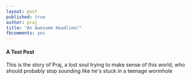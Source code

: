 ```yaml
---
layout: post
published: true
author: praj
title: "An Awesome Headline!"
fbcomments: yes
---
```




#### A Test Post

This is the story of Praj, a lost soul trying to make sense of this world, who should probably stop sounding like he's stuck in a teenage wormhole
